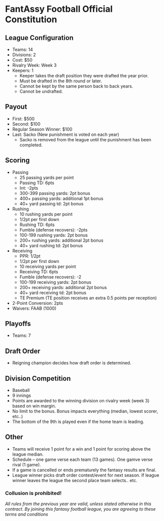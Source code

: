 # FantAssy Football Official Constitution

## League Configuration
* Teams: 14	
* Divisions: 2	
* Cost: $50
* Rivalry Week: Week 3
* Keepers: 1
  * Keeper takes the draft position they were drafted the year prior. 
  * Must be drafted in the 8th round or later. 
  * Cannot be kept by the same person back to back years. 
  * Cannot be undrafted. 

## Payout
* First: $500
* Second: $100
* Regular Season Winner: $100	
* Last: Sacko (New punishment is voted on each year)
  * Sacko is removed from the league until the punishment has been completed.

## Scoring
* Passing
  * 25 passing yards per point
  * Passing TD: 6pts
  * Int: -2pts
  * 300-399 passing yards: 2pt bonus
  * 400+ passing yards: additional 1pt bonus
  * 40+ yard passing td: 2pt bonus
* Rushing
  * 10 rushing yards per point
  * 1/2pt per first down
  * Rushing TD: 6pts
  * Fumble (defense recovers): -2pts
  * 100-199 rushing yards: 2pt bonus
  * 200+ rushing yards: additional 2pt bonus
  * 40+ yard rushing td: 2pt bonus
* Receiving 
  * PPR: 1/2pt
  * 1/2pt per first down
  * 10 receiving yards per point
  * Receiving TD: 6pts
  * Fumble (defense recovers): -2
  * 100-199 receiving yards: 2pt bonus
  * 200+ receiving yards: additional 2pt bonus
  * 40+ yard receiving td: 2pt bonus
  * TE Premium (TE position receives an extra 0.5 points per reception)
* 2-Point Conversion: 2pts
* Waivers: FAAB (1000)

## Playoffs
* Teams: 7		

## Draft Order
* Reigning champion decides how draft order is determined.

## Division Competition
* Baseball
* 9 innings
* Points are awarded to the winning division on rivalry week (week 3) based on win margin.
* No limit to the bonus. Bonus impacts everything (median, lowest scorer, etc..)
* The bottom of the 9th is played even if the home team is leading.

## Other
* Teams will receive 1 point for a win and 1 point for scoring above the league median. 
* Schedule – one game verse each team (13 games). One gamve verse rival (1 game).
* If a game is cancelled or ends prematurely the fantasy results are final.
* League winner picks draft order contest/event for next season. If league winner leaves the league the second place team selects.. etc.

### Collusion is prohibited! 


*All rules from the previous year are valid, unless stated otherwise in this contract. By joining this fantasy football league, you are agreeing to these terms and conditions*
